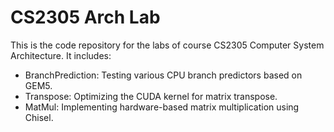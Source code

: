 # CS2305 Arch Lab

This is the code repository for the labs of course CS2305 Computer System Architecture. It includes:

- BranchPrediction: Testing various CPU branch predictors based on GEM5.
- Transpose: Optimizing the CUDA kernel for matrix transpose.
- MatMul: Implementing hardware-based matrix multiplication using Chisel.